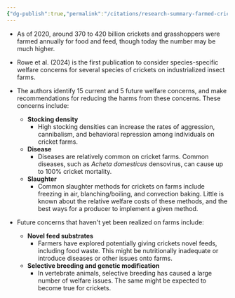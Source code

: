 ```yaml
---
{"dg-publish":true,"permalink":"/citations/research-summary-farmed-cricket-welfare-rethink-priorities/","tags":["#insects"],"created":"2025-10-23T17:42:47.039+01:00","updated":"2025-10-23T18:12:10.269+01:00"}
---
```


- As of 2020, around 370 to 420 billion crickets and grasshoppers were farmed annually for food and feed, though today the number may be much higher.
    
- Rowe et al. (2024) is the first publication to consider species-specific welfare concerns for several species of crickets on industrialized insect farms.
    
- The authors identify 15 current and 5 future welfare concerns, and make recommendations for reducing the harms from these concerns. These concerns include:
    
    - **Stocking density**
        - High stocking densities can increase the rates of aggression, cannibalism, and behavioral repression among individuals on cricket farms.
    - **Disease**
        - Diseases are relatively common on cricket farms. Common diseases, such as _Acheta domesticus_ densovirus, can cause up to 100% cricket mortality.
    - **Slaughter**
        - Common slaughter methods for crickets on farms include freezing in air, blanching/boiling, and convection baking. Little is known about the relative welfare costs of these methods, and the best ways for a producer to implement a given method.
- Future concerns that haven't yet been realized on farms include:
    
    - **Novel feed substrates**
        - Farmers have explored potentially giving crickets novel feeds, including food waste. This might be nutritionally inadequate or introduce diseases or other issues onto farms.
    - **Selective breeding and genetic modification**
        - In vertebrate animals, selective breeding has caused a large number of welfare issues. The same might be expected to become true for crickets.